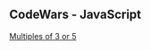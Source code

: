 ## CodeWars - JavaScript

<a href="https://need4swede.github.io/CodeWars-JavaScript/multiples-of-3-or-5/index.html">Multiples of 3 or 5</a>
